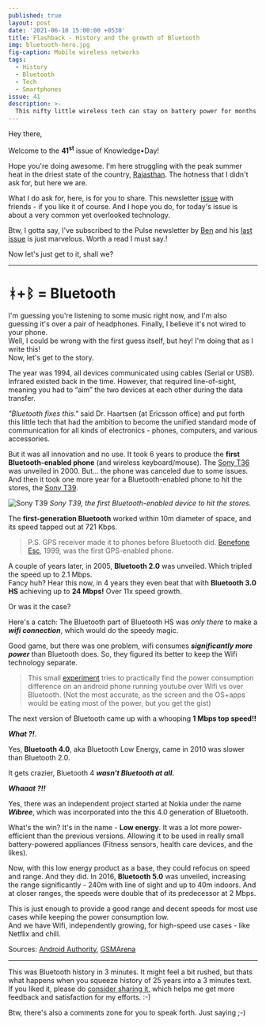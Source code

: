 ```yaml
---
published: true
layout: post
date: '2021-06-10 15:00:00 +0530'
title: Flashback - History and the growth of Bluetooth
img: bluetooth-hero.jpg
fig-caption: Mobile wireless networks
tags:
  - History
  - Bluetooth
  - Tech
  - Smartphones
issue: 41
description: >-
  This nifty little wireless tech can stay on battery power for months. You gotta know how this thing developed...
---
```

Hey there,

Welcome to the <strong>41<sup>st</sup></strong> issue of Knowledge•Day!  

Hope you're doing awesome. I'm here struggling with the peak summer heat in the driest state of the country, [Rajasthan](https://en.wikipedia.org/wiki/Rajasthan). The hotness that I didn't ask for, but here we are.  

What I do ask for, here, is for you to share. This newsletter [issue](https://knowledgeday.in/bluetooth-history/) with friends - if you like it of course. And I hope you do, for today's issue is about a very common yet overlooked technology.  

Btw, I gotta say, I've subscribed to the Pulse newsletter by [Ben](https://twitter.com/PerspectiveIX) and his [last issue](https://perspectiveix.substack.com/p/the-curiosity-itch) is just marvelous. Worth a read I must say.!  

Now let's just get to it, shall we?  

----

# ᚼ+ᛒ = Bluetooth

I'm guessing you're listening to some music right now, and I'm also guessing it's over a pair of headphones. Finally, I believe it's not wired to your phone.    
Well, I could be wrong with the first guess itself, but hey! I'm doing that as I write this!  
Now, let's get to the story.  

The year was 1994, all devices communicated using cables (Serial or USB). Infrared existed back in the time. However, that required line-of-sight, meaning you had to “aim” the two devices at each other during the data transfer.  

_"Bluetooth fixes this."_ said Dr. Haartsen (at Ericsson office) and put forth this little tech that had the ambition to become the unified standard mode of communication for all kinds of electronics - phones, computers, and various accessories.  

But it was all innovation and no use. It took 6 years to produce the **first Bluetooth-enabled phone** (and wireless keyboard/mouse). The [Sony T36](https://www.gsmarena.com/ericsson_t36-190.php) was unveiled in 2000. But... the phone was canceled due to some issues. And then it took one more year for a Bluetooth-enabled phone to hit the stores, the [Sony T39](https://www.gsmarena.com/ericsson_t39-252.php).   

![Sony T39](https://fdn.gsmarena.com/imgroot/news/21/05/flashback-bluetooht/inline/-650/gsmarena_005.jpg)
_Sony T39, the first Bluetooth-enabled device to hit the stores._

The **first-generation Bluetooth** worked within 10m diameter of space, and its speed tapped out at 721 Kbps.  

> P.S. GPS receiver made it to phones before Bluetooth did. [Benefone Esc](https://www.gsmarena.com/benefon_esc!-44.php), 1999, was the first GPS-enabled phone.  

A couple of years later, in 2005, **Bluetooth 2.0** was unveiled. Which tripled the speed up to 2.1 Mbps.  
Fancy huh? Hear this now, in 4 years they even beat that with **Bluetooth 3.0 HS** achieving up to **24 Mbps!** Over 11x speed growth.   

Or was it the case?  

Here's a catch: The Bluetooth part of Bluetooth HS was _only there_ to make a **_wifi connection_**, which would do the speedy magic.  

Good game, but there was one problem, wifi consumes **_significantly more power_** than Bluetooth does. So, they figured its better to keep the Wifi technology separate.  

> This small [experiment](https://www.clearevo.com/ecodroidlink/bluetooth_vs_wifi_on_android_battery_consumption/index.html) tries to practically find the power consumption difference on an android phone running youtube over Wifi vs over Bluetooth. (Not the most accurate, as the screen and the OS+apps would be eating most of the power, but you get the gist)  

The next version of Bluetooth came up with a whooping **1 Mbps top speed!!**  

_**What ?!**_.  

Yes, **Bluetooth 4.0**, aka Bluetooth Low Energy, came in 2010 was slower than Bluetooth 2.0.  

It gets crazier, Bluetooth 4 **_wasn't Bluetooth at all._**  

_**Whaaat ?!!**_  

Yes, there was an independent project started at Nokia under the name **_Wibree_**, which was incorporated into the this 4.0 generation of Bluetooth.  

What's the win? It's in the name - **Low energy**.  It was a lot more power-efficient than the previous versions. Allowing it to be used in really small battery-powered appliances (Fitness sensors, health care devices, and the likes).    

Now, with this low energy product as a base, they could refocus on speed and range. And they did. In 2016, **Bluetooth 5.0** was unveiled, increasing the range significantly - 240m with line of sight and up to 40m indoors. And at closer ranges, the speeds were double that of its predecessor at 2 Mbps.   

This is just enough to provide a good range and decent speeds for most use cases while keeping the power consumption low.   
And we have Wifi, independently growing, for high-speed use cases - like Netflix and chill.   

Sources: [Android Authority](https://www.androidauthority.com/history-bluetooth-explained-846345/), [GSMArena](https://www.gsmarena.com/flashback_a_brief_history_of_bluetooth-news-49119.php)   

---

This was Bluetooth history in 3 minutes. It might feel a bit rushed, but thats what happens when you squeeze history of 25 years into a 3 minutes text.  
If you liked it, please do [consider sharing it]({{site.baseurl}}/bluetooth-history/), which helps me get more feedback and satisfaction for my efforts. :-)   

Btw, there's also a comments zone for you to speak forth. Just saying ;-)  
